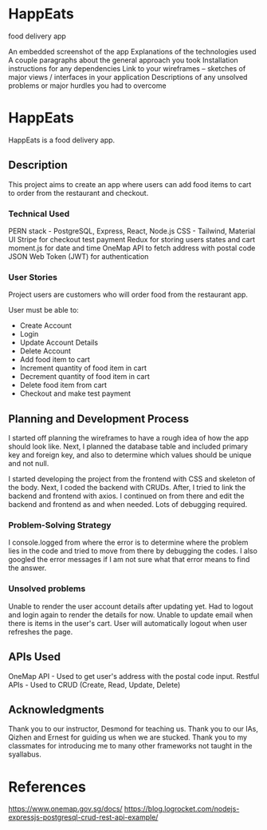 # HappEats

food delivery app

An embedded screenshot of the app
Explanations of the technologies used
A couple paragraphs about the general approach you took
Installation instructions for any dependencies
Link to your wireframes – sketches of major views / interfaces in your application
Descriptions of any unsolved problems or major hurdles you had to overcome

# HappEats

HappEats is a food delivery app.

## Description

This project aims to create an app where users can add food items to cart to order from the restaurant and checkout.

### Technical Used

PERN stack - PostgreSQL, Express, React, Node.js
CSS - Tailwind, Material UI
Stripe for checkout test payment
Redux for storing users states and cart
moment.js for date and time
OneMap API to fetch address with postal code
JSON Web Token (JWT) for authentication

<!-- ### Wireframes -->

### User Stories

Project users are customers who will order food from the restaurant app.

User must be able to:

- Create Account
- Login
- Update Account Details
- Delete Account
- Add food item to cart
- Increment quantity of food item in cart
- Decrement quantity of food item in cart
- Delete food item from cart
- Checkout and make test payment

## Planning and Development Process

I started off planning the wireframes to have a rough idea of how the app should look like. Next, I planned the database table and included primary key and foreign key, and also to determine which values should be unique and not null.

I started developing the project from the frontend with CSS and skeleton of the body. Next, I coded the backend with CRUDs. After, I tried to link the backend and frontend with axios. I continued on from there and edit the backend and frontend as and when needed. Lots of debugging required.

### Problem-Solving Strategy

I console.logged from where the error is to determine where the problem lies in the code and tried to move from there by debugging the codes.
I also googled the error messages if I am not sure what that error means to find the answer.

### Unsolved problems

Unable to render the user account details after updating yet. Had to logout and login again to render the details for now.
Unable to update email when there is items in the user's cart.
User will automatically logout when user refreshes the page.

## APIs Used

OneMap API - Used to get user's address with the postal code input.
Restful APIs - Used to CRUD (Create, Read, Update, Delete)

## Acknowledgments

Thank you to our instructor, Desmond for teaching us.
Thank you to our IAs, Qizhen and Ernest for guiding us when we are stucked.
Thank you to my classmates for introducing me to many other frameworks not taught in the syallabus.

# References

https://www.onemap.gov.sg/docs/
https://blog.logrocket.com/nodejs-expressjs-postgresql-crud-rest-api-example/
